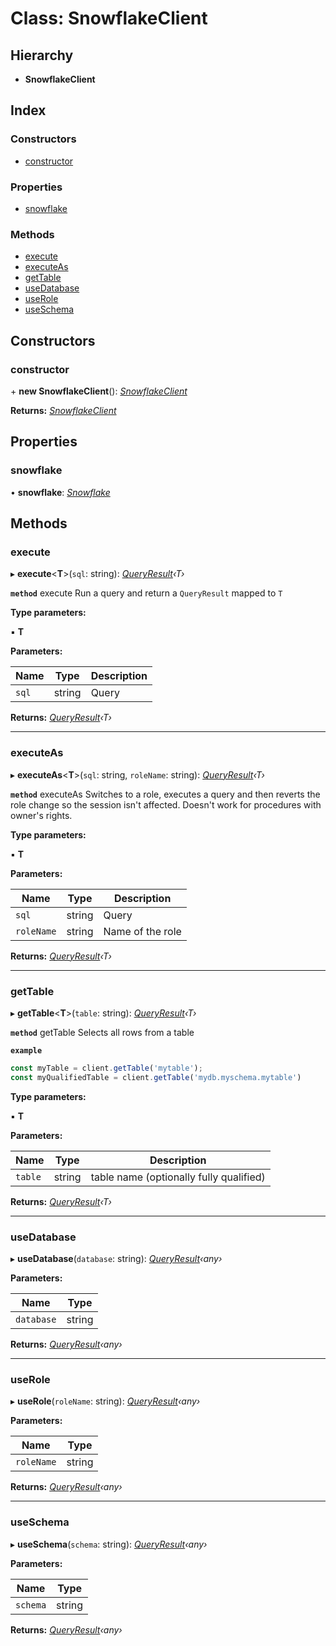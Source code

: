 # Class: SnowflakeClient

## Hierarchy

* **SnowflakeClient**

## Index

### Constructors

* [constructor](_lib_core_snowflakeclient_.snowflakeclient.md#constructor)

### Properties

* [snowflake](_lib_core_snowflakeclient_.snowflakeclient.md#snowflake)

### Methods

* [execute](_lib_core_snowflakeclient_.snowflakeclient.md#execute)
* [executeAs](_lib_core_snowflakeclient_.snowflakeclient.md#executeas)
* [getTable](_lib_core_snowflakeclient_.snowflakeclient.md#gettable)
* [useDatabase](_lib_core_snowflakeclient_.snowflakeclient.md#usedatabase)
* [useRole](_lib_core_snowflakeclient_.snowflakeclient.md#userole)
* [useSchema](_lib_core_snowflakeclient_.snowflakeclient.md#useschema)

## Constructors

###  constructor

\+ **new SnowflakeClient**(): *[SnowflakeClient](_lib_core_snowflakeclient_.snowflakeclient.md)*

**Returns:** *[SnowflakeClient](_lib_core_snowflakeclient_.snowflakeclient.md)*

## Properties

###  snowflake

• **snowflake**: *[Snowflake](../interfaces/_lib_internal_snowflake_.snowflake.md)*

## Methods

###  execute

▸ **execute**<**T**>(`sql`: string): *[QueryResult](_lib_core_queryresult_.queryresult.md)‹T›*

**`method`** execute Run a query and return a `QueryResult` mapped to `T`

**Type parameters:**

▪ **T**

**Parameters:**

Name | Type | Description |
------ | ------ | ------ |
`sql` | string | Query  |

**Returns:** *[QueryResult](_lib_core_queryresult_.queryresult.md)‹T›*

___

###  executeAs

▸ **executeAs**<**T**>(`sql`: string, `roleName`: string): *[QueryResult](_lib_core_queryresult_.queryresult.md)‹T›*

**`method`** executeAs Switches to a role, executes a query
and then reverts the role change so the session isn't affected.
Doesn't work for procedures with owner's rights.

**Type parameters:**

▪ **T**

**Parameters:**

Name | Type | Description |
------ | ------ | ------ |
`sql` | string | Query |
`roleName` | string | Name of the role   |

**Returns:** *[QueryResult](_lib_core_queryresult_.queryresult.md)‹T›*

___

###  getTable

▸ **getTable**<**T**>(`table`: string): *[QueryResult](_lib_core_queryresult_.queryresult.md)‹T›*

**`method`** getTable Selects all rows from a table

**`example`** 
```typescript
const myTable = client.getTable('mytable');
const myQualifiedTable = client.getTable('mydb.myschema.mytable')
```

**Type parameters:**

▪ **T**

**Parameters:**

Name | Type | Description |
------ | ------ | ------ |
`table` | string | table name (optionally fully qualified) |

**Returns:** *[QueryResult](_lib_core_queryresult_.queryresult.md)‹T›*

___

###  useDatabase

▸ **useDatabase**(`database`: string): *[QueryResult](_lib_core_queryresult_.queryresult.md)‹any›*

**Parameters:**

Name | Type |
------ | ------ |
`database` | string |

**Returns:** *[QueryResult](_lib_core_queryresult_.queryresult.md)‹any›*

___

###  useRole

▸ **useRole**(`roleName`: string): *[QueryResult](_lib_core_queryresult_.queryresult.md)‹any›*

**Parameters:**

Name | Type |
------ | ------ |
`roleName` | string |

**Returns:** *[QueryResult](_lib_core_queryresult_.queryresult.md)‹any›*

___

###  useSchema

▸ **useSchema**(`schema`: string): *[QueryResult](_lib_core_queryresult_.queryresult.md)‹any›*

**Parameters:**

Name | Type |
------ | ------ |
`schema` | string |

**Returns:** *[QueryResult](_lib_core_queryresult_.queryresult.md)‹any›*
